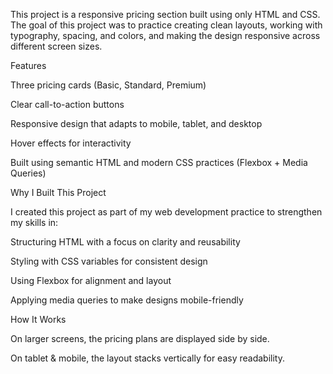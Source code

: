 This project is a responsive pricing section built using only HTML and CSS. The goal of this project was to practice creating clean layouts, working with typography, spacing, and colors, and making the design responsive across different screen sizes.

Features

Three pricing cards (Basic, Standard, Premium)

Clear call-to-action buttons

Responsive design that adapts to mobile, tablet, and desktop

Hover effects for interactivity

Built using semantic HTML and modern CSS practices (Flexbox + Media Queries)

Why I Built This Project

I created this project as part of my web development practice to strengthen my skills in:

Structuring HTML with a focus on clarity and reusability

Styling with CSS variables for consistent design

Using Flexbox for alignment and layout

Applying media queries to make designs mobile-friendly

How It Works

On larger screens, the pricing plans are displayed side by side. 

On tablet & mobile, the layout stacks vertically for easy readability.

